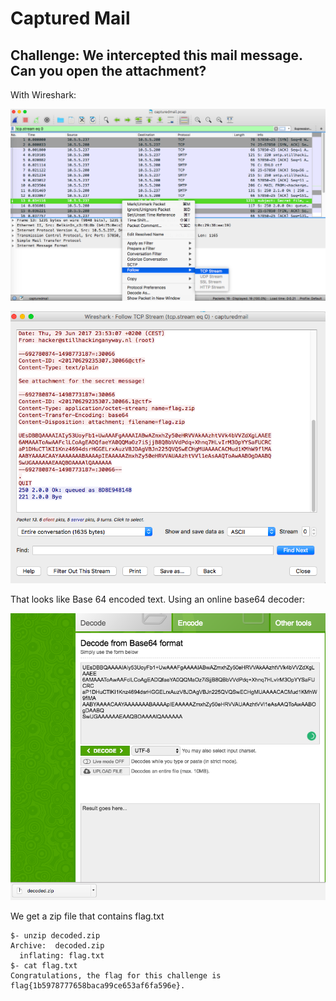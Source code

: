# Captured Mail
## Challenge: We intercepted this mail message. Can you open the attachment?

With Wireshark:

![WIRESHARK](https://github.com/pwilthew/CTF-Write-Ups/blob/master/SHA2017CTF-Junior/Captured%20Mail/Wireshark1.png)

![WIRESHARK](https://github.com/pwilthew/CTF-Write-Ups/blob/master/SHA2017CTF-Junior/Captured%20Mail/Wireshark2.png)

That looks like Base 64 encoded text. Using an online base64 decoder:

![BASE64DECODER](https://github.com/pwilthew/CTF-Write-Ups/blob/master/SHA2017CTF-Junior/Captured%20Mail/Base64Decoder.png)

We get a zip file that contains flag.txt
```
$- unzip decoded.zip
Archive:  decoded.zip
  inflating: flag.txt 
$- cat flag.txt
Congratulations, the flag for this challenge is flag{1b5978777658baca99ce653af6fa596e}.
```
